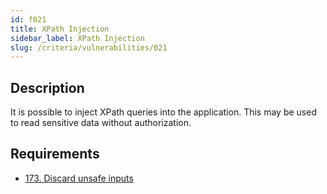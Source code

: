 ```yaml
---
id: f021
title: XPath Injection
sidebar_label: XPath Injection
slug: /criteria/vulnerabilities/021
---
```


## Description

It is possible to inject XPath queries into the application.
This may be used to read sensitive data without authorization.

## Requirements

- [173. Discard unsafe inputs](/criteria/requirements/source/173)
